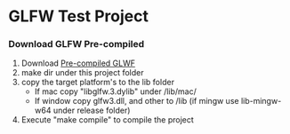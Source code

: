 # GLFW Test Project


### Download GLFW Pre-compiled

1. Download [Pre-compiled GLWF](https://www.glfw.org/download.html)
2. make dir under this project folder
3. copy the target platform's to the lib folder
    * If mac copy "libglfw.3.dylib" under /lib/mac/
    * If window copy glfw3.dll, and other to /lib (if mingw use lib-mingw-w64 under release folder)
4. Execute "make compile" to compile the project

